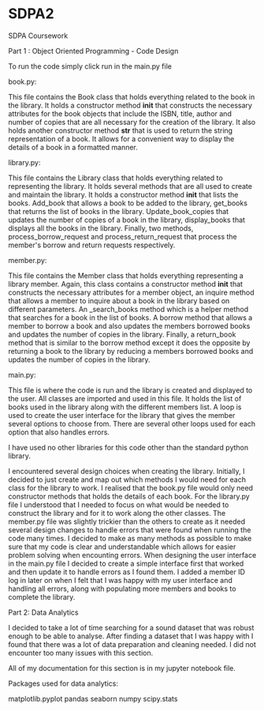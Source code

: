 # SDPA2
SDPA Coursework

Part 1 : Object Oriented Programming - Code Design

To run the code simply click run in the main.py file

book.py:

This file contains the Book class that holds everything related to the book in the library. It holds a constructor method __init__ that constructs the necessary attributes for the book objects that include the ISBN, title, author and number of copies that are all necessary for the creation of the library. It also holds another constructor method __str__ that is used to return the string representation of a book. It allows for a convenient way to display the details of a book in a formatted manner.

library.py:

This file contains the Library class that holds everything related to representing the library. It holds several methods that are all used to create and maintain the library. It holds a constructor method __init__ that lists the books. Add_book that allows a book to be added to the library, get_books that returns the list of books in the library. Update_book_copies that updates the number of copies of a book in the library, display_books that displays all the books in the library. Finally, two methods, process_borrow_request and process_return_request that process the member's borrow and return requests respectively.

member.py:

This file contains the Member class that holds everything representing a library member. Again, this class contains a constructor method __init__ that constructs the necessary attributes for a member object, an inquire method that allows a member to inquire about a book in the library based on different parameters. An _search_books method which is a helper method that searches for a book in the list of books. A borrow method that allows a member to borrow a book and also updates the members borrowed books and updates the number of copies in the library. Finally, a return_book method that is similar to the borrow method except it does the opposite by returning a book to the library by reducing a members borrowed books and updates the number of copies in the library.

main.py:

This file is where the code is run and the library is created and displayed to the user. All classes are imported and used in this file. It holds the list of books used in the library along with the different members list. A loop is used to create the user interface for the library that gives the member several options to choose from. There are several other loops used for each option that also handles errors. 

I have used no other libraries for this code other than the standard python library.

I encountered several design choices when creating the library. Initially, I decided to just create and map out which methods I would need for each class for the library to work. I realised that the book.py file would only need constructor methods that holds the details of each book. For the library.py file I understood that I needed to focus on what would be needed to construct the library and for it to work along the other classes. The member.py file was slightly trickier than the others to create as it needed several design changes to handle errors that were found when running the code many times. I decided to make as many methods as possible to make sure that my code is clear and understandable which allows for easier problem solving when encounting errors. When designing the user interface in the main.py file I decided to create a simple interface first that worked and then update it to handle errors as I found them. I added a member ID log in later on when I felt that I was happy with my user interface and handling all errors, along with populating more members and books to complete the library. 

Part 2: Data Analytics

I decided to take a lot of time searching for a sound dataset that was robust enough to be able to analyse. After finding a dataset that I was happy with I found that there was a lot of data preparation and cleaning needed. I did not encounter too many issues with this section. 

All of my documentation for this section is in my jupyter notebook file.

Packages used for data analytics:

matplotlib.pyplot
pandas
seaborn
numpy
scipy.stats